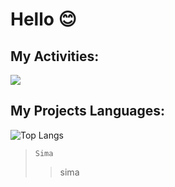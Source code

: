 # Hello 😊

## My Activities:

<img src="https://github-readme-stats.vercel.app/api?username=simamatin&show_icons=true&theme=tokyonight" />

## My Projects Languages:

![Top Langs](https://github-readme-stats.vercel.app/api/top-langs/?username=simamatin)

> `Sima`
>> sima


